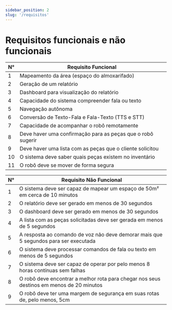 ```yaml
---
sidebar_position: 2
slug: '/requisitos'
---
```


# Requisitos funcionais e não funcionais

<div style={{display: 'flex'}}>

| N° | Requisito Funcional |
|--------|-----------|
| 1 | Mapeamento da área (espaço do almoxarifado) |
| 2 | Geração de um relatório |
| 3 | Dashboard para visualização do relatório |
| 4 | Capacidade do sistema compreender fala ou texto |
| 5 | Navegação autônoma |
| 6 | Conversão de Texto-Fala e Fala-Texto (TTS e STT) |
| 7 | Capacidade de acompanhar o robô remotamente |
| 8 | Deve haver uma confirmação para as peças que o robô sugerir |
| 9 | Deve haver uma lista com as peças que o cliente solicitou |
| 10 | O sistema deve saber quais peças existem no inventário |
| 11 | O robô deve se mover de forma segura |

| N° | Requisito Não Funcional |
|--------|-----------|
| 1 | O sistema deve ser capaz de mapear um espaço de 50m² em cerca de 10 minutos |
| 2 | O relatório deve ser gerado em menos de 30 segundos |
| 3 | O dashboard deve ser gerado em menos de 30 segundos |
| 4 | A lista com as peças solicitadas deve ser gerada em menos de 5 segundos |
| 5 | A resposta ao comando de voz não deve demorar mais que 5 segundos para ser executada |
| 6 | O sistema deve processar comandos de fala ou texto em menos de 5 segundos |
| 7 | O sistema deve ser capaz de operar por pelo menos 8 horas contínuas sem falhas |
| 8 | O robô deve encontrar a melhor rota para chegar nos seus destinos em menos de 20 minutos |
| 9 | O robô deve ter uma margem de segurança em suas rotas de, pelo menos, 5cm |

</div>